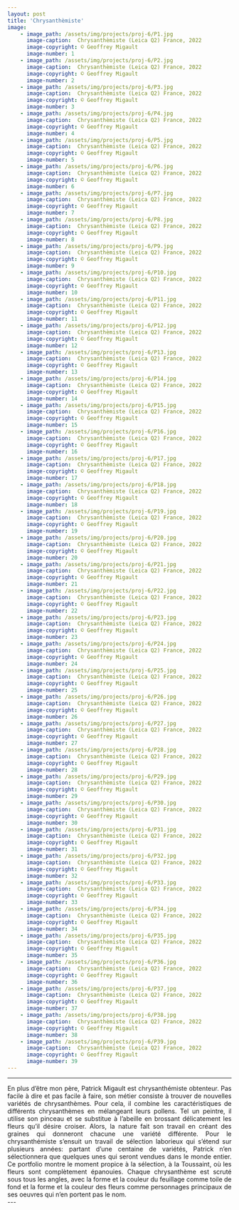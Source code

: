 ```yaml
---
layout: post
title: 'Chrysanthèmiste'
image: 
    - image_path: /assets/img/projects/proj-6/P1.jpg
      image-caption:  Chrysanthèmiste (Leica Q2) France, 2022
      image-copyright: © Geoffrey Migault
      image-number: 1
    - image_path: /assets/img/projects/proj-6/P2.jpg
      image-caption:  Chrysanthèmiste (Leica Q2) France, 2022
      image-copyright: © Geoffrey Migault
      image-number: 2
    - image_path: /assets/img/projects/proj-6/P3.jpg
      image-caption:  Chrysanthèmiste (Leica Q2) France, 2022
      image-copyright: © Geoffrey Migault
      image-number: 3
    - image_path: /assets/img/projects/proj-6/P4.jpg
      image-caption:  Chrysanthèmiste (Leica Q2) France, 2022
      image-copyright: © Geoffrey Migault
      image-number: 4
    - image_path: /assets/img/projects/proj-6/P5.jpg
      image-caption:  Chrysanthèmiste (Leica Q2) France, 2022
      image-copyright: © Geoffrey Migault
      image-number: 5
    - image_path: /assets/img/projects/proj-6/P6.jpg
      image-caption:  Chrysanthèmiste (Leica Q2) France, 2022
      image-copyright: © Geoffrey Migault
      image-number: 6
    - image_path: /assets/img/projects/proj-6/P7.jpg
      image-caption:  Chrysanthèmiste (Leica Q2) France, 2022
      image-copyright: © Geoffrey Migault
      image-number: 7
    - image_path: /assets/img/projects/proj-6/P8.jpg
      image-caption:  Chrysanthèmiste (Leica Q2) France, 2022
      image-copyright: © Geoffrey Migault
      image-number: 8
    - image_path: /assets/img/projects/proj-6/P9.jpg
      image-caption:  Chrysanthèmiste (Leica Q2) France, 2022
      image-copyright: © Geoffrey Migault
      image-number: 9
    - image_path: /assets/img/projects/proj-6/P10.jpg
      image-caption:  Chrysanthèmiste (Leica Q2) France, 2022
      image-copyright: © Geoffrey Migault
      image-number: 10
    - image_path: /assets/img/projects/proj-6/P11.jpg
      image-caption:  Chrysanthèmiste (Leica Q2) France, 2022
      image-copyright: © Geoffrey Migault
      image-number: 11
    - image_path: /assets/img/projects/proj-6/P12.jpg
      image-caption:  Chrysanthèmiste (Leica Q2) France, 2022
      image-copyright: © Geoffrey Migault
      image-number: 12
    - image_path: /assets/img/projects/proj-6/P13.jpg
      image-caption:  Chrysanthèmiste (Leica Q2) France, 2022
      image-copyright: © Geoffrey Migault
      image-number: 13
    - image_path: /assets/img/projects/proj-6/P14.jpg
      image-caption:  Chrysanthèmiste (Leica Q2) France, 2022
      image-copyright: © Geoffrey Migault
      image-number: 14
    - image_path: /assets/img/projects/proj-6/P15.jpg
      image-caption:  Chrysanthèmiste (Leica Q2) France, 2022
      image-copyright: © Geoffrey Migault
      image-number: 15
    - image_path: /assets/img/projects/proj-6/P16.jpg
      image-caption:  Chrysanthèmiste (Leica Q2) France, 2022
      image-copyright: © Geoffrey Migault
      image-number: 16
    - image_path: /assets/img/projects/proj-6/P17.jpg
      image-caption:  Chrysanthèmiste (Leica Q2) France, 2022
      image-copyright: © Geoffrey Migault
      image-number: 17
    - image_path: /assets/img/projects/proj-6/P18.jpg
      image-caption:  Chrysanthèmiste (Leica Q2) France, 2022
      image-copyright: © Geoffrey Migault
      image-number: 18
    - image_path: /assets/img/projects/proj-6/P19.jpg
      image-caption:  Chrysanthèmiste (Leica Q2) France, 2022
      image-copyright: © Geoffrey Migault
      image-number: 19
    - image_path: /assets/img/projects/proj-6/P20.jpg
      image-caption:  Chrysanthèmiste (Leica Q2) France, 2022
      image-copyright: © Geoffrey Migault
      image-number: 20
    - image_path: /assets/img/projects/proj-6/P21.jpg
      image-caption:  Chrysanthèmiste (Leica Q2) France, 2022
      image-copyright: © Geoffrey Migault
      image-number: 21
    - image_path: /assets/img/projects/proj-6/P22.jpg
      image-caption:  Chrysanthèmiste (Leica Q2) France, 2022
      image-copyright: © Geoffrey Migault
      image-number: 22
    - image_path: /assets/img/projects/proj-6/P23.jpg
      image-caption:  Chrysanthèmiste (Leica Q2) France, 2022
      image-copyright: © Geoffrey Migault
      image-number: 23
    - image_path: /assets/img/projects/proj-6/P24.jpg
      image-caption:  Chrysanthèmiste (Leica Q2) France, 2022
      image-copyright: © Geoffrey Migault
      image-number: 24
    - image_path: /assets/img/projects/proj-6/P25.jpg
      image-caption:  Chrysanthèmiste (Leica Q2) France, 2022
      image-copyright: © Geoffrey Migault
      image-number: 25
    - image_path: /assets/img/projects/proj-6/P26.jpg
      image-caption:  Chrysanthèmiste (Leica Q2) France, 2022
      image-copyright: © Geoffrey Migault
      image-number: 26
    - image_path: /assets/img/projects/proj-6/P27.jpg
      image-caption:  Chrysanthèmiste (Leica Q2) France, 2022
      image-copyright: © Geoffrey Migault
      image-number: 27
    - image_path: /assets/img/projects/proj-6/P28.jpg
      image-caption:  Chrysanthèmiste (Leica Q2) France, 2022
      image-copyright: © Geoffrey Migault
      image-number: 28
    - image_path: /assets/img/projects/proj-6/P29.jpg
      image-caption:  Chrysanthèmiste (Leica Q2) France, 2022
      image-copyright: © Geoffrey Migault
      image-number: 29
    - image_path: /assets/img/projects/proj-6/P30.jpg
      image-caption:  Chrysanthèmiste (Leica Q2) France, 2022
      image-copyright: © Geoffrey Migault
      image-number: 30
    - image_path: /assets/img/projects/proj-6/P31.jpg
      image-caption:  Chrysanthèmiste (Leica Q2) France, 2022
      image-copyright: © Geoffrey Migault
      image-number: 31
    - image_path: /assets/img/projects/proj-6/P32.jpg
      image-caption:  Chrysanthèmiste (Leica Q2) France, 2022
      image-copyright: © Geoffrey Migault
      image-number: 32
    - image_path: /assets/img/projects/proj-6/P33.jpg
      image-caption:  Chrysanthèmiste (Leica Q2) France, 2022
      image-copyright: © Geoffrey Migault
      image-number: 33
    - image_path: /assets/img/projects/proj-6/P34.jpg
      image-caption:  Chrysanthèmiste (Leica Q2) France, 2022
      image-copyright: © Geoffrey Migault
      image-number: 34
    - image_path: /assets/img/projects/proj-6/P35.jpg
      image-caption:  Chrysanthèmiste (Leica Q2) France, 2022
      image-copyright: © Geoffrey Migault
      image-number: 35
    - image_path: /assets/img/projects/proj-6/P36.jpg
      image-caption:  Chrysanthèmiste (Leica Q2) France, 2022
      image-copyright: © Geoffrey Migault
      image-number: 36
    - image_path: /assets/img/projects/proj-6/P37.jpg
      image-caption:  Chrysanthèmiste (Leica Q2) France, 2022
      image-copyright: © Geoffrey Migault
      image-number: 37
    - image_path: /assets/img/projects/proj-6/P38.jpg
      image-caption:  Chrysanthèmiste (Leica Q2) France, 2022
      image-copyright: © Geoffrey Migault
      image-number: 38
    - image_path: /assets/img/projects/proj-6/P39.jpg
      image-caption:  Chrysanthèmiste (Leica Q2) France, 2022
      image-copyright: © Geoffrey Migault
      image-number: 39
---
```



---
<div style="text-align: justify" margin="5% auto">
En plus d’être mon père, Patrick Migault est chrysanthémiste obtenteur. Pas facile à dire et pas facile à faire, son métier consiste à trouver de nouvelles variétés de chrysanthèmes. Pour cela, il combine les caractéristiques de différents chrysanthèmes en mélangeant leurs pollens. Tel un peintre, il utilise son pinceau et se substitue à l’abeille en brossant délicatement les fleurs qu’il désire croiser. Alors, la nature fait son travail en créant des graines qui donneront chacune une variété différente. Pour le chrysanthémiste s’ensuit un travail de sélection laborieux qui s’étend sur plusieurs années: partant d’une centaine de variétés, Patrick n’en sélectionnera que quelques unes qui seront vendues dans le monde entier. Ce portfolio montre le moment propice à la sélection, à la Toussaint, où les fleurs sont complètement épanouies. Chaque chrysanthème est scruté sous tous les angles, avec la forme et la couleur du feuillage comme toile de fond et la forme et la couleur des fleurs comme personnages principaux de ses oeuvres qui n’en portent pas le nom.
</div>
---